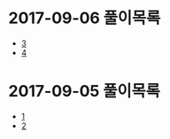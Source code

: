 # 2017-09-06 풀이목록
* [3](Solution3.java)
* [4](Solution4.java)
# 2017-09-05 풀이목록
* [1](Solution1.java)
* [2](Solution2.java)
